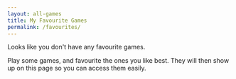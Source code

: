 ```yaml
---
layout: all-games
title: My Favourite Games
permalink: /favourites/
---
```

<div class="wrapper message no-favorites">
Looks like you don't have any favourite games.

Play some games, and favourite the ones you like best. They will then show up on this page so you can access them easily.
</div>
